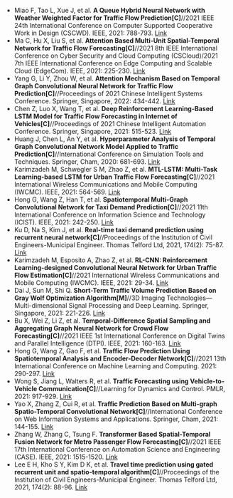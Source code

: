 * Miao F, Tao L, Xue J, et al. <b>A Queue Hybrid Neural Network with Weather Weighted Factor for Traffic Flow Prediction[C]</b>//2021 IEEE 24th International Conference on Computer Supported Cooperative Work in Design (CSCWD). IEEE, 2021: 788-793. [Link](https://ieeexplore.ieee.org/abstract/document/9437626/)
* Ma C, Hu X, Liu S, et al. <b>Attention Based Multi-Unit Spatial-Temporal Network for Traffic Flow Forecasting[C]</b>//2021 8th IEEE International Conference on Cyber Security and Cloud Computing (CSCloud)/2021 7th IEEE International Conference on Edge Computing and Scalable Cloud (EdgeCom). IEEE, 2021: 225-230. [Link](https://ieeexplore.ieee.org/abstract/document/9492233/)
* Yang G, Li Y, Zhou W, et al. <b>Attention Mechanism Based on Temporal Graph Convolutional Neural Network for Traffic Flow Prediction[C]</b>//Proceedings of 2021 Chinese Intelligent Systems Conference. Springer, Singapore, 2022: 434-442. [Link](https://link.springer.com/chapter/10.1007/978-981-16-6324-6_44)
* Chen Z, Luo X, Wang T, et al. <b>Deep Reinforcement Learning-Based LSTM Model for Traffic Flow Forecasting in Internet of Vehicles[C]</b>//Proceedings of 2021 Chinese Intelligent Automation Conference. Springer, Singapore, 2021: 515-523. [Link](https://link.springer.com/chapter/10.1007/978-981-16-6372-7_57)
* Huang J, Chen L, An Y, et al. <b>Hyperparameter Analysis of Temporal Graph Convolutional Network Model Applied to Traffic Prediction[C]</b>//International Conference on Simulation Tools and Techniques. Springer, Cham, 2020: 681-693. [Link](https://link.springer.com/chapter/10.1007/978-3-030-72792-5_53)
* Karimzadeh M, Schwegler S M, Zhao Z, et al. <b>MTL-LSTM: Multi-Task Learning-based LSTM for Urban Traffic Flow Forecasting[C]</b>//2021 International Wireless Communications and Mobile Computing (IWCMC). IEEE, 2021: 564-569. [Link](https://ieeexplore.ieee.org/abstract/document/9498905/)
* Hong G, Wang Z, Han T, et al. <b>Spatiotemporal Multi-Graph Convolutional Network for Taxi Demand Prediction[C]</b>//2021 11th International Conference on Information Science and Technology (ICIST). IEEE, 2021: 242-250. [Link](https://ieeexplore.ieee.org/abstract/document/9440573/)
* Ku D, Na S, Kim J, et al. <b>Real-time taxi demand prediction using recurrent neural network[C]</b>//Proceedings of the Institution of Civil Engineers-Municipal Engineer. Thomas Telford Ltd, 2021, 174(2): 75-87. [Link](https://www.icevirtuallibrary.com/doi/abs/10.1680/jmuen.20.00005)
* Karimzadeh M, Esposito A, Zhao Z, et al. <b>RL-CNN: Reinforcement Learning-designed Convolutional Neural Network for Urban Traffic Flow Estimation[C]</b>//2021 International Wireless Communications and Mobile Computing (IWCMC). IEEE, 2021: 29-34. [Link](https://ieeexplore.ieee.org/abstract/document/9498948/)
* Dai J, Sun M, Shi Q. <b>Short-Term Traffic Volume Prediction Based on Gray Wolf Optimization Algorithm[M]</b>//3D Imaging Technologies—Multi-dimensional Signal Processing and Deep Learning. Springer, Singapore, 2021: 221-226. [Link](https://link.springer.com/chapter/10.1007/978-981-16-3391-1_24)
* Bu X, Wei Z, Li Z, et al. <b>Temporal-Difference Spatial Sampling and Aggregating Graph Neural Network for Crowd Flow Forecasting[C]</b>//2021 IEEE 1st International Conference on Digital Twins and Parallel Intelligence (DTPI). IEEE, 2021: 160-163. [Link](https://ieeexplore.ieee.org/abstract/document/9540169/)
* Hong G, Wang Z, Gao F, et al. <b>Traffic Flow Prediction Using Spatiotemporal Analysis and Encoder-Decoder Network[C]</b>//2021 13th International Conference on Machine Learning and Computing. 2021: 290-297. [Link](https://dl.acm.org/doi/abs/10.1145/3457682.3457726)
* Wong S, Jiang L, Walters R, et al. <b>Traffic Forecasting using Vehicle-to-Vehicle Communication[C]</b>//Learning for Dynamics and Control. PMLR, 2021: 917-929. [Link](http://proceedings.mlr.press/v144/wong21a.html)
* Yao X, Zhang Z, Cui R, et al. <b>Traffic Prediction Based on Multi-graph Spatio-Temporal Convolutional Network[C]</b>//International Conference on Web Information Systems and Applications. Springer, Cham, 2021: 144-155. [Link](https://link.springer.com/chapter/10.1007/978-3-030-87571-8_13)
* Zhang W, Zhang C, Tsung F. <b>Transformer Based Spatial-Temporal Fusion Network for Metro Passenger Flow Forecasting[C]</b>//2021 IEEE 17th International Conference on Automation Science and Engineering (CASE). IEEE, 2021: 1515-1520. [Link](https://ieeexplore.ieee.org/abstract/document/9551442/)
* Lee E H, Kho S Y, Kim D K, et al. <b>Travel time prediction using gated recurrent unit and spatio-temporal algorithm[C]</b>//Proceedings of the Institution of Civil Engineers-Municipal Engineer. Thomas Telford Ltd, 2021, 174(2): 88-96. [Link](https://www.icevirtuallibrary.com/doi/abs/10.1680/jmuen.20.00004)